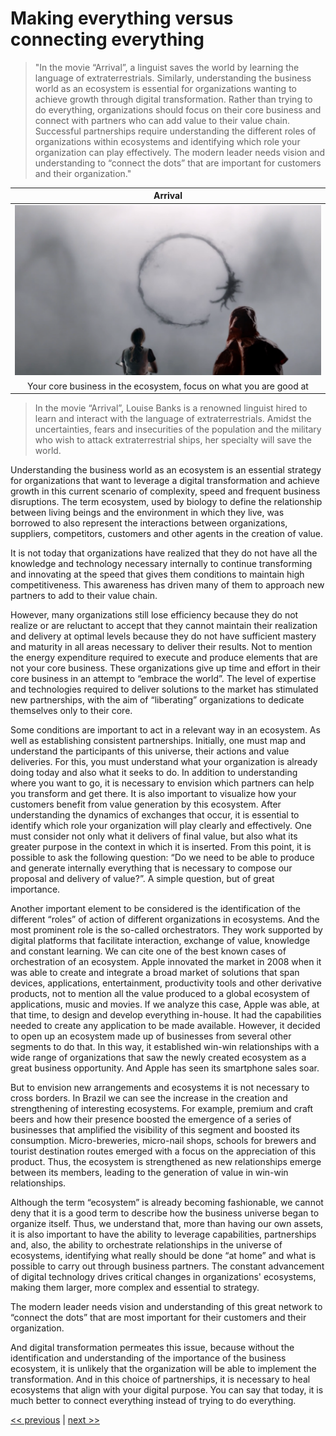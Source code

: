 # Making everything versus connecting everything

>"In the movie “Arrival”, a linguist saves the world by learning the language of extraterrestrials. Similarly, understanding the business world as an ecosystem is essential for organizations wanting to achieve growth through digital transformation. Rather than trying to do everything, organizations should focus on their core business and connect with partners who can add value to their value chain. Successful partnerships require understanding the different roles of organizations within ecosystems and identifying which role your organization can play effectively. The modern leader needs vision and understanding to “connect the dots” that are important for customers and their organization."

| Arrival |
| :---: |
|![](../../images/making_everything_versus_connecting_everything.png)|
|Your core business in the ecosystem, focus on what you are good at|

>In the movie “Arrival”, Louise Banks is a renowned linguist hired to learn and interact with the language of extraterrestrials. Amidst the uncertainties, fears and insecurities of the population and the military who wish to attack extraterrestrial ships, her specialty will save the world.

Understanding the business world as an ecosystem is an essential strategy for organizations that want to leverage a digital transformation and achieve growth in this current scenario of complexity, speed and frequent business disruptions. The term ecosystem, used by biology to define the relationship between living beings and the environment in which they live, was borrowed to also represent the interactions between organizations, suppliers, competitors, customers and other agents in the creation of value.

It is not today that organizations have realized that they do not have all the knowledge and technology necessary internally to continue transforming and innovating at the speed that gives them conditions to maintain high competitiveness. This awareness has driven many of them to approach new partners to add to their value chain.

However, many organizations still lose efficiency because they do not realize or are reluctant to accept that they cannot maintain their realization and delivery at optimal levels because they do not have sufficient mastery and maturity in all areas necessary to deliver their results. Not to mention the energy expenditure required to execute and produce elements that are not your core business. These organizations give up time and effort in their core business in an attempt to “embrace the world”. The level of expertise and technologies required to deliver solutions to the market has stimulated new partnerships, with the aim of “liberating” organizations to dedicate themselves only to their core.

Some conditions are important to act in a relevant way in an ecosystem. As well as establishing consistent partnerships. Initially, one must map and understand the participants of this universe, their actions and value deliveries. For this, you must understand what your organization is already doing today and also what it seeks to do. In addition to understanding where you want to go, it is necessary to envision which partners can help you transform and get there. It is also important to visualize how your customers benefit from value generation by this ecosystem. After understanding the dynamics of exchanges that occur, it is essential to identify which role your organization will play clearly and effectively. One must consider not only what it delivers of final value, but also what its greater purpose in the context in which it is inserted. From this point, it is possible to ask the following question: “Do we need to be able to produce and generate internally everything that is necessary to compose our proposal and delivery of value?”. A simple question, but of great importance.

Another important element to be considered is the identification of the different “roles” of action of different organizations in ecosystems. And the most prominent role is the so-called orchestrators. They work supported by digital platforms that facilitate interaction, exchange of value, knowledge and constant learning. We can cite one of the best known cases of orchestration of an ecosystem. Apple innovated the market in 2008 when it was able to create and integrate a broad market of solutions that span devices, applications, entertainment, productivity tools and other derivative products, not to mention all the value produced to a global ecosystem of applications, music and movies. If we analyze this case, Apple was able, at that time, to design and develop everything in-house. It had the capabilities needed to create any application to be made available. However, it decided to open up an ecosystem made up of businesses from several other segments to do that. In this way, it established win-win relationships with a wide range of organizations that saw the newly created ecosystem as a great business opportunity. And Apple has seen its smartphone sales soar.

But to envision new arrangements and ecosystems it is not necessary to cross borders. In Brazil we can see the increase in the creation and strengthening of interesting ecosystems. For example, premium and craft beers and how their presence boosted the emergence of a series of businesses that amplified the visibility of this segment and boosted its consumption. Micro-breweries, micro-nail shops, schools for brewers and tourist destination routes emerged with a focus on the appreciation of this product. Thus, the ecosystem is strengthened as new relationships emerge between its members, leading to the generation of value in win-win relationships.

Although the term “ecosystem” is already becoming fashionable, we cannot deny that it is a good term to describe how the business universe began to organize itself. Thus, we understand that, more than having our own assets, it is also important to have the ability to leverage capabilities, partnerships and, also, the ability to orchestrate relationships in the universe of ecosystems, identifying what really should be done “at home” and what is possible to carry out through business partners. The constant advancement of digital technology drives critical changes in organizations' ecosystems, making them larger, more complex and essential to strategy.

The modern leader needs vision and understanding of this great network to “connect the dots” that are most important for their customers and their organization.

And digital transformation permeates this issue, because without the identification and understanding of the importance of the business ecosystem, it is unlikely that the organization will be able to implement the transformation. And in this choice of partnerships, it is necessary to heal ecosystems that align with your digital purpose. You can say that today, it is much better to connect everything instead of trying to do everything.

[<< previous](7-storytelling_not_specifications.md) | [next >>](TBD)
